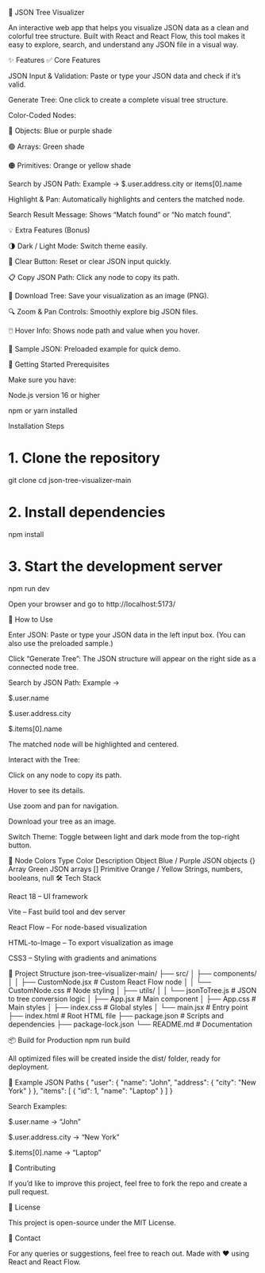 🌳 JSON Tree Visualizer

An interactive web app that helps you visualize JSON data as a clean and colorful tree structure.
Built with React and React Flow, this tool makes it easy to explore, search, and understand any JSON file in a visual way.

✨ Features
✅ Core Features

JSON Input & Validation: Paste or type your JSON data and check if it’s valid.

Generate Tree: One click to create a complete visual tree structure.

Color-Coded Nodes:

🔵 Objects: Blue or purple shade

🟢 Arrays: Green shade

🟠 Primitives: Orange or yellow shade

Search by JSON Path: Example → $.user.address.city or items[0].name

Highlight & Pan: Automatically highlights and centers the matched node.

Search Result Message: Shows “Match found” or “No match found”.

💡 Extra Features (Bonus)

🌗 Dark / Light Mode: Switch theme easily.

🧹 Clear Button: Reset or clear JSON input quickly.

📋 Copy JSON Path: Click any node to copy its path.

📸 Download Tree: Save your visualization as an image (PNG).

🔍 Zoom & Pan Controls: Smoothly explore big JSON files.

🖱️ Hover Info: Shows node path and value when you hover.

🧾 Sample JSON: Preloaded example for quick demo.

🚀 Getting Started
Prerequisites

Make sure you have:

Node.js version 16 or higher

npm or yarn installed

Installation Steps
# 1. Clone the repository
git clone <your-repo-url>
cd json-tree-visualizer-main

# 2. Install dependencies
npm install

# 3. Start the development server
npm run dev


Open your browser and go to http://localhost:5173/

🧭 How to Use

Enter JSON:
Paste or type your JSON data in the left input box.
(You can also use the preloaded sample.)

Click “Generate Tree”:
The JSON structure will appear on the right side as a connected node tree.

Search by JSON Path:
Example →

$.user.name

$.user.address.city

$.items[0].name

The matched node will be highlighted and centered.

Interact with the Tree:

Click on any node to copy its path.

Hover to see its details.

Use zoom and pan for navigation.

Download your tree as an image.

Switch Theme:
Toggle between light and dark mode from the top-right button.

🎨 Node Colors
Type	Color	Description
Object	Blue / Purple	JSON objects {}
Array	Green	JSON arrays []
Primitive	Orange / Yellow	Strings, numbers, booleans, null
🛠️ Tech Stack

React 18 – UI framework

Vite – Fast build tool and dev server

React Flow – For node-based visualization

HTML-to-Image – To export visualization as image

CSS3 – Styling with gradients and animations

📂 Project Structure
json-tree-visualizer-main/
├── src/
│   ├── components/
│   │   ├── CustomNode.jsx       # Custom React Flow node
│   │   └── CustomNode.css       # Node styling
│   ├── utils/
│   │   └── jsonToTree.js        # JSON to tree conversion logic
│   ├── App.jsx                  # Main component
│   ├── App.css                  # Main styles
│   ├── index.css                # Global styles
│   └── main.jsx                 # Entry point
├── index.html                   # Root HTML file
├── package.json                 # Scripts and dependencies
├── package-lock.json
└── README.md                    # Documentation

📦 Build for Production
npm run build


All optimized files will be created inside the dist/ folder, ready for deployment.

🎯 Example JSON Paths
{
  "user": {
    "name": "John",
    "address": { "city": "New York" }
  },
  "items": [
    { "id": 1, "name": "Laptop" }
  ]
}


Search Examples:

$.user.name → “John”

$.user.address.city → “New York”

$.items[0].name → “Laptop”

🤝 Contributing

If you’d like to improve this project, feel free to fork the repo and create a pull request.

📝 License

This project is open-source under the MIT License.

💬 Contact

For any queries or suggestions, feel free to reach out.
Made with ❤️ using React and React Flow.

